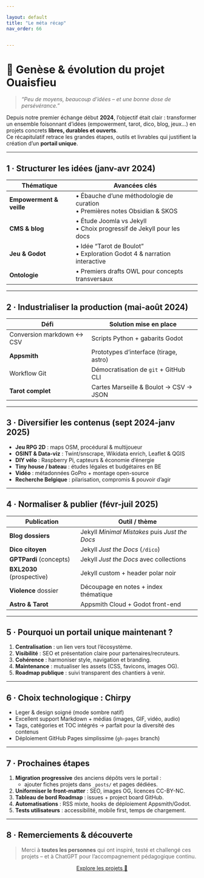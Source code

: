 ```yaml
---

layout: default
title: "Le méta récap"
nav_order: 66


---
```





# 🌟 Genèse & évolution du projet Ouaisfieu

> _“Peu de moyens, beaucoup d’idées – et une bonne dose de persévérance.”_

Depuis notre premier échange début **2024**, l’objectif était clair : transformer un ensemble foisonnant d’idées (empowerment, tarot, dico, blog, jeux…) en projets concrets **libres, durables et ouverts**.  
Ce récapitulatif retrace les grandes étapes, outils et livrables qui justifient la création d’un **portail unique**.

---

## 1 · Structurer les idées (janv-avr 2024)

| Thématique | Avancées clés |
|------------|---------------|
| **Empowerment & veille** | • Ébauche d’une méthodologie de curation <br>• Premières notes Obsidian & SKOS |
| **CMS & blog** | • Étude Joomla vs Jekyll <br>• Choix progressif de Jekyll pour les docs |
| **Jeu & Godot** | • Idée “Tarot de Boulot” <br>• Exploration Godot 4 & narration interactive |
| **Ontologie** | • Premiers drafts OWL pour concepts transversaux |

---

## 2 · Industrialiser la production (mai-août 2024)

| Défi | Solution mise en place |
|------|------------------------|
| Conversion markdown ↔ CSV | Scripts Python + gabarits Godot |
| **Appsmith** | Prototypes d’interface (tirage, astro) |
| Workflow Git | Démocratisation de `git` + GitHub CLI |
| **Tarot complet** | Cartes Marseille & Boulot → CSV → JSON |

---

## 3 · Diversifier les contenus (sept 2024-janv 2025)

* **Jeu RPG 2D** : maps OSM, procédural & multijoueur  
* **OSINT & Data-viz** : Twint/snscrape, Wikidata enrich, Leaflet & QGIS  
* **DIY vélo** : Raspberry Pi, capteurs & économie d’énergie  
* **Tiny house / bateau** : études légales et budgétaires en BE  
* **Vidéo** : métadonnées GoPro + montage open-source  
* **Recherche Belgique** : pilarisation, compromis & pouvoir d’agir

---

## 4 · Normaliser & publier (févr-juil 2025)

| Publication | Outil / thème |
|-------------|---------------|
| **Blog dossiers** | Jekyll *Minimal Mistakes* puis *Just the Docs* |
| **Dico citoyen** | Jekyll *Just the Docs* (`/dico`) |
| **GPTPardi** (concepts) | Jekyll *Just the Docs* avec collections |
| **BXL2030** (prospective) | Jekyll custom + header polar noir |
| **Violence** dossier | Découpage en notes + index thématique |
| **Astro & Tarot** | Appsmith Cloud + Godot front-end |

---

## 5 · Pourquoi un **portail unique** maintenant ?

1. **Centralisation** : un lien vers tout l’écosystème.  
2. **Visibilité** : SEO et présentation claire pour partenaires/recruteurs.  
3. **Cohérence** : harmoniser style, navigation et branding.  
4. **Maintenance** : mutualiser les assets (CSS, favicons, images OG).  
5. **Roadmap publique** : suivi transparent des chantiers à venir.

---

## 6 · Choix technologique : **Chirpy**

* Leger & design soigné (mode sombre natif)  
* Excellent support Markdown + médias (images, GIF, vidéo, audio)  
* Tags, catégories et TOC intégrés → parfait pour la diversité des contenus  
* Déploiement GitHub Pages simplissime (`gh-pages` branch)

---

## 7 · Prochaines étapes

1. **Migration progressive** des anciens dépôts vers le portail :  
   - ajouter fiches projets dans `_posts/` et pages dédiées.  
2. **Uniformiser le front-matter** : SEO, images OG, licences CC-BY-NC.  
3. **Tableau de bord Roadmap** : issues + project board GitHub.  
4. **Automatisations** : RSS mixte, hooks de déploiement Appsmith/Godot.  
5. **Tests utilisateurs** : accessibilité, mobile first, temps de chargement.

---

## 8 · Remerciements & découverte

> Merci à **toutes les personnes** qui ont inspiré, testé et challengé ces projets – et à ChatGPT pour l’accompagnement pédagogique continu.

<!-- Bouton verso -->
<div align="center">

[Explore les projets 🚀](/categories/)

</div>
